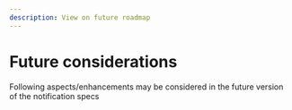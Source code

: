 ```yaml
---
description: View on future roadmap
---
```


# Future considerations

Following aspects/enhancements may be considered in the future version of the notification specs
